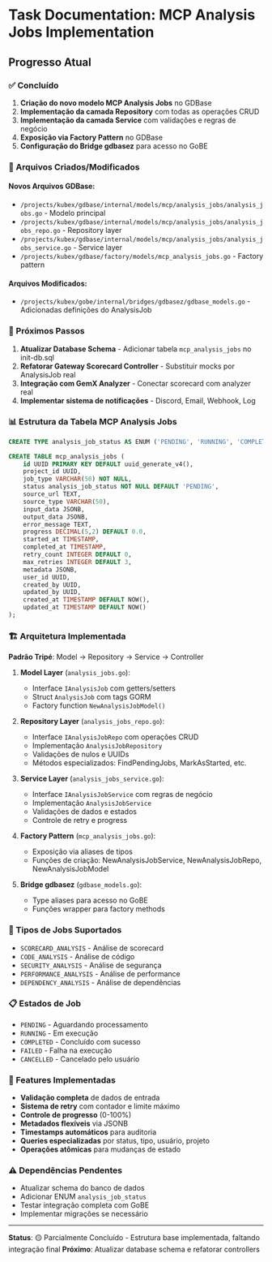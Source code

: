 # Task Documentation: MCP Analysis Jobs Implementation

## Progresso Atual

### ✅ Concluído
1. **Criação do novo modelo MCP Analysis Jobs** no GDBase
2. **Implementação da camada Repository** com todas as operações CRUD
3. **Implementação da camada Service** com validações e regras de negócio
4. **Exposição via Factory Pattern** no GDBase
5. **Configuração do Bridge gdbasez** para acesso no GoBE

### 📝 Arquivos Criados/Modificados

#### Novos Arquivos GDBase:
- `/projects/kubex/gdbase/internal/models/mcp/analysis_jobs/analysis_jobs.go` - Modelo principal
- `/projects/kubex/gdbase/internal/models/mcp/analysis_jobs/analysis_jobs_repo.go` - Repository layer
- `/projects/kubex/gdbase/internal/models/mcp/analysis_jobs/analysis_jobs_service.go` - Service layer
- `/projects/kubex/gdbase/factory/models/mcp_analysis_jobs.go` - Factory pattern

#### Arquivos Modificados:
- `/projects/kubex/gobe/internal/bridges/gdbasez/gdbase_models.go` - Adicionadas definições do AnalysisJob

### 🔄 Próximos Passos

1. **Atualizar Database Schema** - Adicionar tabela `mcp_analysis_jobs` no init-db.sql
2. **Refatorar Gateway Scorecard Controller** - Substituir mocks por AnalysisJob real
3. **Integração com GemX Analyzer** - Conectar scorecard com analyzer real
4. **Implementar sistema de notificações** - Discord, Email, Webhook, Log

### 📊 Estrutura da Tabela MCP Analysis Jobs

```sql
CREATE TYPE analysis_job_status AS ENUM ('PENDING', 'RUNNING', 'COMPLETED', 'FAILED', 'CANCELLED');

CREATE TABLE mcp_analysis_jobs (
    id UUID PRIMARY KEY DEFAULT uuid_generate_v4(),
    project_id UUID,
    job_type VARCHAR(50) NOT NULL,
    status analysis_job_status NOT NULL DEFAULT 'PENDING',
    source_url TEXT,
    source_type VARCHAR(50),
    input_data JSONB,
    output_data JSONB,
    error_message TEXT,
    progress DECIMAL(5,2) DEFAULT 0.0,
    started_at TIMESTAMP,
    completed_at TIMESTAMP,
    retry_count INTEGER DEFAULT 0,
    max_retries INTEGER DEFAULT 3,
    metadata JSONB,
    user_id UUID,
    created_by UUID,
    updated_by UUID,
    created_at TIMESTAMP DEFAULT NOW(),
    updated_at TIMESTAMP DEFAULT NOW()
);
```

### 🏗️ Arquitetura Implementada

**Padrão Tripé**: Model → Repository → Service → Controller

1. **Model Layer** (`analysis_jobs.go`):
   - Interface `IAnalysisJob` com getters/setters
   - Struct `AnalysisJob` com tags GORM
   - Factory function `NewAnalysisJobModel()`

2. **Repository Layer** (`analysis_jobs_repo.go`):
   - Interface `IAnalysisJobRepo` com operações CRUD
   - Implementação `AnalysisJobRepository`
   - Validações de nulos e UUIDs
   - Métodos especializados: FindPendingJobs, MarkAsStarted, etc.

3. **Service Layer** (`analysis_jobs_service.go`):
   - Interface `IAnalysisJobService` com regras de negócio
   - Implementação `AnalysisJobService`
   - Validações de dados e estados
   - Controle de retry e progress

4. **Factory Pattern** (`mcp_analysis_jobs.go`):
   - Exposição via aliases de tipos
   - Funções de criação: NewAnalysisJobService, NewAnalysisJobRepo, NewAnalysisJobModel

5. **Bridge gdbasez** (`gdbase_models.go`):
   - Type aliases para acesso no GoBE
   - Funções wrapper para factory methods

### 🎯 Tipos de Jobs Suportados
- `SCORECARD_ANALYSIS` - Análise de scorecard
- `CODE_ANALYSIS` - Análise de código
- `SECURITY_ANALYSIS` - Análise de segurança
- `PERFORMANCE_ANALYSIS` - Análise de performance
- `DEPENDENCY_ANALYSIS` - Análise de dependências

### 📋 Estados de Job
- `PENDING` - Aguardando processamento
- `RUNNING` - Em execução
- `COMPLETED` - Concluído com sucesso
- `FAILED` - Falha na execução
- `CANCELLED` - Cancelado pelo usuário

### 🔧 Features Implementadas
- **Validação completa** de dados de entrada
- **Sistema de retry** com contador e limite máximo
- **Controle de progresso** (0-100%)
- **Metadados flexíveis** via JSONB
- **Timestamps automáticos** para auditoria
- **Queries especializadas** por status, tipo, usuário, projeto
- **Operações atômicas** para mudanças de estado

### ⚠️ Dependências Pendentes
- Atualizar schema do banco de dados
- Adicionar ENUM `analysis_job_status`
- Testar integração completa com GoBE
- Implementar migrações se necessário

---

**Status**: 🟡 Parcialmente Concluído - Estrutura base implementada, faltando integração final
**Próximo**: Atualizar database schema e refatorar controllers